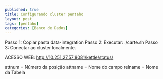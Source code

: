 ```yaml
---
published: true
title: Configurando cluster pentaho
layout: post
tags: [pentaho]
categories: [Banco de Dados]
---
```

Passo 1:
Copiar pasta data-integration
Passo 2: 
Executar: ./carte.sh <ip> <porta>
Passo 3:
Conectar ao cluster localmente.

ACESSO WEB: http://10.251.27.57:8081/kettle/status/

attnum = Número da posição
attname = Nome do campo
relname = Nome da Tabela